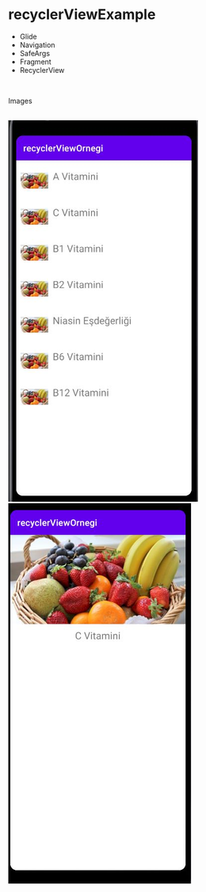 # recyclerViewExample

<ul>
  <li>Glide</li>
  <li>Navigation</li>
  <li>SafeArgs</li>
  <li>Fragment</li>
  <li>RecyclerView</li>
</ul>



<br />
<p> Images </p>
<br />
<img src="https://raw.githubusercontent.com/sinanercetin/recyclerViewExample/master/images/recyclerview-image-1.JPG">
<br />
<img src="https://raw.githubusercontent.com/sinanercetin/recyclerViewExample/master/images/recyclerview-image-2.JPG">
